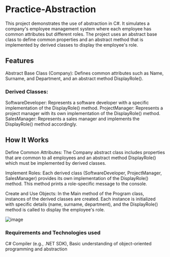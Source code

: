 # Practice-Abstraction

This project demonstrates the use of abstraction in C#. It simulates a company's employee management system where each employee has common attributes but different roles. 
The project uses an abstract base class to define common properties and an abstract method that is implemented by derived classes to display the employee's role.

## Features
Abstract Base Class (Company): Defines common attributes such as Name, Surname, and Department, and an abstract method DisplayRole().

### Derived Classes:

SoftwareDeveloper: Represents a software developer with a specific implementation of the DisplayRole() method.
ProjectManager: Represents a project manager with its own implementation of the DisplayRole() method.
SalesManager: Represents a sales manager and implements the DisplayRole() method accordingly.

## How It Works
Define Common Attributes: The Company abstract class includes properties that are common to all employees and an abstract method DisplayRole() which must be implemented by derived classes.

Implement Roles: Each derived class (SoftwareDeveloper, ProjectManager, SalesManager) provides its own implementation of the DisplayRole() method. This method prints a role-specific message to the console.

Create and Use Objects: In the Main method of the Program class, instances of the derived classes are created. Each instance is initialized with specific details (name, surname, department), and the DisplayRole() method is called to display the employee's role.


![image](https://github.com/user-attachments/assets/56f85093-65ca-4066-a994-267d71659496)

### Requirements and Technologies used
C# Compiler (e.g., .NET SDK),
Basic understanding of object-oriented programming and abstraction
